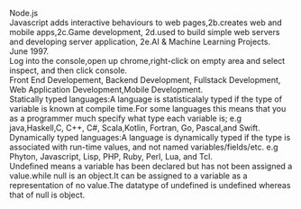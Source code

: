 Node.js<br/>
Javascript adds interactive behaviours to web pages,2b.creates web and mobile apps,2c.Game development, 2d.used to build simple web servers and developing server application, 2e.AI & Machine Learning Projects.<br/>
June 1997.<br/>
Log into the console,open up chrome,right-click on empty area and select inspect, and then click console.<br/>
Front End Developement, Backend Development, Fullstack Development, Web Application Development,Mobile Development.<br/>
Statically typed languages:A language is statisticalaly typed if the type of variable is known at compile time.For some languages this means that you as a programmer much specify what type each variable is; e.g java,Haskell,C, C++, C#, Scala,Kotlin, Fortran, Go, Pascal,and Swift.<br/> Dynamically typed languages:A language is dynamically typed if the type is associated with run-time values, and not named variables/fields/etc. e.g Phyton, Javascript, Lisp, PHP, Ruby, Perl, Lua, and Tcl.<br/>
Undefined means a variable has been declared but has not been assigned a value.while null is an object.It can be assigned to a variable as a representation of no value.The datatype of undefined is undefined whereas that of null is object.<br/>